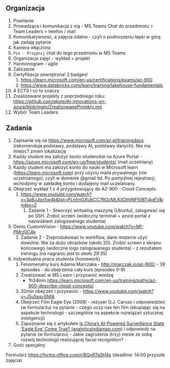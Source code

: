 ## Organizacja
1. Powitanie
1. Prowadząca i komunikacja z nią - MS Teams Chat do przedmiotu > Team Leaders > telefon / mail 
1. Komunikatywność, a zajęcia zdalne - czyli o podnoszeniu łapki w górę jak zadaję pytanie
1. Kamera włączona
1. `Pin - Przypnij` chat do tego przedmiotu w MS Teams
1. Organizacja zajęć - wykład + projekt
1. Harmonogram - agile
1. Zaliczenie
1. Certyfikacja zewnętrzna! 2 badges!
    1. https://learn.microsoft.com/en-us/certifications/exams/az-900
    1. https://www.databricks.com/learn/training/lakehouse-fundamentals 
1. 4 ECTS i co to znaczy
1. Zrealizowane projekty z poprzedniego roku: https://github.com/ekote/AI-innovations-on-azure/blob/main/ZrealizowaneProjekty.md 
1. Wybór Team Leaders

## Zadania
1. Zapisanie się na https://www.microsoft.com/pl-pl/trainingdays (rekomenduje podstawy, podstawy AI, podstawy danych). Nie ma miejsc? zmień lokalizację
1. Każdy student ma założyć konto studenckie na Azure Portal - https://azure.microsoft.com/en-us/free/students/ (mail uczelniany)
1. Każdy student ma założyć konto do nauki w Microsoft learn (https://learn.microsoft.com) przy użyciu maila prywatnego (nie uczelnianego), czyli w domenie @gmail itd. Po pomyślnej rejestracji, wchodzimy w zakładkę konto i dodajemy mail uczelaniany. 
1. Obejrzeć wykład 1 z 4 przygotowujący do AZ-900 - Cloud Concepts
    1. https://www.youtube.com/watch?v=3aBJJbz5w4k&list=PLnfmGXUkCC7RGcMLKXDIhlNFf0BTj4qEV&index=2 
        1. Zadanie 1 - Stworzyć wirtualną maszynę (Ubuntu), zalogować się po SSH. Zrobić screen (widoczny terminal + azure portal z nazwiskiem zalogowanego studenta)
1. Demo CustomVision - https://www.youtube.com/watch?v=Mf-PMrz0C4k
    1. Zadanie 2 - Zreprodukować to workflow, dane możecie użyć dowolne. Nie za dużo obrazków (około 20). Zrobić screen z ekranu końcowego (widoczne logo zalogowanego studenta) - z rezultatem treningu (na nagraniu jest to około 29:35)
1. Indywidualna praca studenta (homework)
    1.  Fenomenalny kurs Adama Marczaka - http://marczak.io/az-900/ - 39 episodes - do obejrzenia cały kurs (episodes 0-9)
    1.  Zrealizować w MS Learn i przyswoić wiedzę
        - 1h34min https://learn.microsoft.com/en-us/training/paths/az-900-describe-cloud-concepts/  
    1. 32min obejrzeć i przyswoić - https://www.youtube.com/watch?v=J5u5asySNfA 
    1. Obejrzeć Film Eagle Eye (2008) - reżyser D.J. Caruso i odpowiedzieć (w formularzu) na pytanie - czego uczy nas ten film (skupiając się na aspekcie technologii - szczególnie na aspekcie rozwiązań sztucznej inteligencji)
    1. Zapoznanie się z artykułem [Is China’s AI-Powered Surveillance State ‘Eagle Eye’ Come True? (analyticsindiamag.com)](https://analyticsindiamag.com/has-chinas-ai-powered-surveillance-state-eagle-eye-come-true/) i odpowiedz na pytanie (w formularzu) - Jakie zagrożenia (trzy) niesie ze sobą rozwój technologii realizującej facial recognition?
1. Gość specjalny


Formularz https://forms.office.com/r/BQvR7a3H4s (deadline: 14:00 przyszłe zajęcia)
